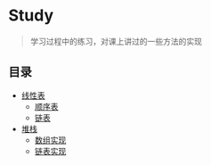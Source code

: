 Study
====

> 学习过程中的练习，对课上讲过的一些方法的实现

## 目录

- [线性表](./02)
    - [顺序表](./02/list)
    - [链表](./02/link)
- [堆栈](./03)
    - [数组实现](./03_1)
    - [链表实现](./03_2)